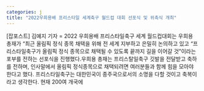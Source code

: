 ```yaml
---
categories: j
title: "2022우희용배 프리스타일 세계축구 월드컵 대회 선포식 및 위촉식 개최"
---
```

[잡포스트] 김예지 기자 = 2022 우희용배 프리스타일축구 세계 월드컵대회는 우희용 총재가 “최근 올림픽 정식 종목 채택을 위해 전 세계 지부하고 은밀히 논의하고 있고 “프리스타일축구가 올림픽 정식 종목으로 채택될 수 있도록 끝까지 길을 이어갈 것”이라는 포부를 전하는 선포식을 진행했다.우희용 총재는 프리스탈일축구 깃발을 전달받고 축하를 전하며, 인사말에서 올림픽 정식종목으로 채택되려면 여러분들과 함께 힘을 모아야 한다고 했다. 프리스타일축구는 대한민국이 종주국으로서의 소명을 다할 것이고 축복이라고 생각한다. 현재 200여 개국에
